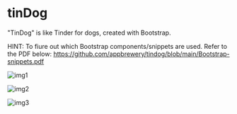 # tinDog
"TinDog" is like Tinder for dogs, created with Bootstrap.



HINT: To fiure out which Bootstrap components/snippets are used. Refer to the PDF below:
https://github.com/appbrewery/tindog/blob/main/Bootstrap-snippets.pdf

![img1](https://github.com/bardack134/tinDog/assets/142977989/564287a5-cd1f-4f6a-b719-21571212a350)

![img2](https://github.com/bardack134/tinDog/assets/142977989/112d5b7f-69bb-438a-83fb-56ba8664bdcb)


![img3](https://github.com/bardack134/tinDog/assets/142977989/bfbf7675-d987-4c92-9e85-45866cc05805)



